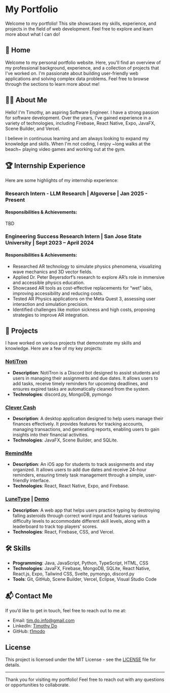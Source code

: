 # My Portfolio

Welcome to my portfolio! This site showcases my skills, experience, and projects in the field of web development. Feel free to explore and learn more about what I can do!

## 📍 Home

Welcome to my personal portfolio website. Here, you'll find an overview of my professional background, experience, and a collection of projects that I've worked on. I'm passionate about building user-friendly web applications and solving complex data problems. Feel free to browse through the sections to learn more about me!

## 🧑‍💻 About Me

Hello! I'm Timothy, an aspiring Software Engineer. I have a strong passion for software development. Over the years, I've gained experience in a variety of technologies, including Firebase, React Native, Expo, JavaFX, Scene Builder, and Vercel.

I believe in continuous learning and am always looking to expand my knowledge and skills. When I'm not coding, I enjoy ~long walks at the beach~ playing video games and working out at the gym.

## 🏆 Internship Experience

Here are some highlights of my internship experience:

### Research Intern - LLM Research | Algoverse | Jan 2025 - Present
#### Responsibilities & Achievements:
TBD

### Engineering Success Research Intern | San Jose State University | Sept 2023 – April 2024
#### Responsibilities & Achievements:
- Researched AR technology to simulate physics phenomena, visualizing wave mechanics and 3D vector fields.
- Applied Dr. Peter Beyersdorf’s research to explore AR’s role in immersive and accessible physics education.
- Showcased AR tools as cost-effective replacements for “wet” labs, improving accessibility and reducing costs.
- Tested AR Physics applications on the Meta Quest 3, assessing user interaction and simulation precision.
- Identified challenges like motion sickness and high costs, proposing strategies to improve AR integration.

## 📂 Projects

I have worked on various projects that demonstrate my skills and knowledge. Here are a few of my key projects:

### [NotiTron](https://github.com/t1modo/NotiTron)
- **Description**: NotiTron is a Discord bot designed to assist students and users in managing their assignments and due dates. It allows users to add tasks, receive timely reminders for upcoming deadlines, and ensures expired tasks are automatically cleaned from the system.
- **Technologies**: discord.py, MongoDB, pymongo

### [Clever Cash](https://github.com/SeanAminov/CleverCash)
- **Description**: A desktop application designed to help users manage their finances effectively. It provides features for tracking accounts, managing transactions, and generating reports, enabling users to gain insights into their financial activities.
- **Technologies**: JavaFX, Scene Builder, and SQLite.

### [RemindMe](https://github.com/t1modo/RemindMe)
- **Description**: An iOS app for students to track assignments and stay organized. It allows users to add due dates and receive 24-hour reminders, ensuring timely task management through a simple, user-friendly interface.
- **Technologies**: React, React Native, Expo, and Firebase.

### [LuneType](https://github.com/t1modo/LuneType) | [Demo](https://lune-type.vercel.app/)
- **Description**: A web app that helps users practice typing by destroying falling asteroids through correct word input and features various difficulty levels to accommodate different skill levels, along with a leaderboard to track top players' scores.
- **Technologies**: React, Firebase, CSS, and Vercel.

## 🛠️ Skills

- **Programming**: Java, JavaScript, Python, TypeScript, HTML, CSS
- **Technologies**: JavaFX, Firebase, MongoDB, SQLite, React Native, React.js, Expo, Tailwind CSS, Svelte, pymongo, discord.py
- **Tools**: Git, GitHub, Scene Builder, Vercel, Eclipse, Visual Studio Code

## 📬 Contact Me

If you’d like to get in touch, feel free to reach out to me at:

- Email: tim.do.info@gmail.com
- LinkedIn: [Timothy Do](https://www.linkedin.com/in/timothykhangdo/)
- GitHub: [t1modo](https://github.com/t1modo)

## License

This project is licensed under the MIT License - see the [LICENSE](LICENSE) file for details.

---

Thank you for visiting my portfolio! Feel free to reach out with any questions or opportunities to collaborate.
